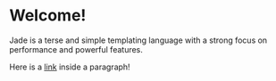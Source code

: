# Welcome!

Jade is a terse and simple templating language with a
strong focus on performance and powerful features.

Here is a [link](third.html) inside a paragraph!